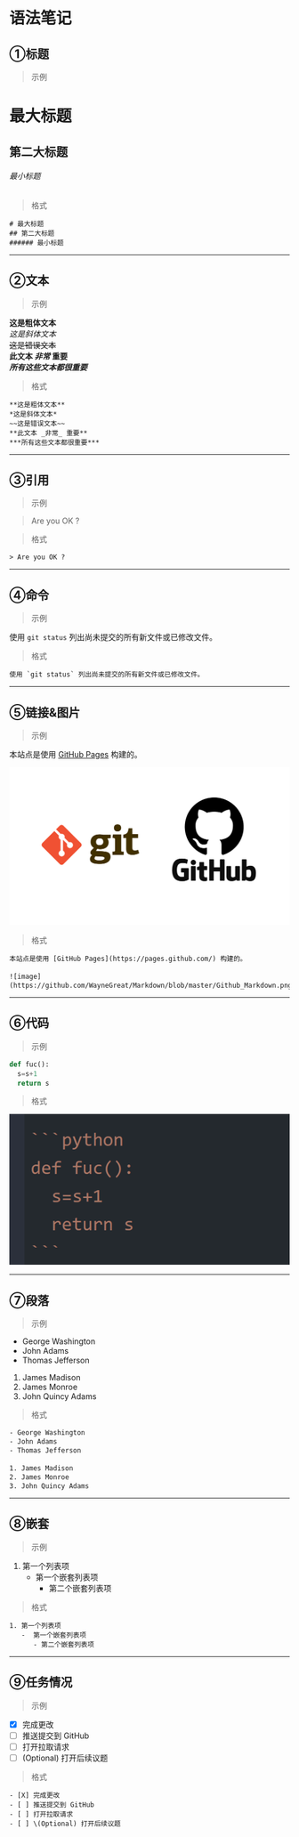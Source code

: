 # 语法笔记

## ①标题
> 示例
# 最大标题
## 第二大标题
###### 最小标题
> 格式
```
# 最大标题
## 第二大标题
###### 最小标题
```
***
## ②文本
> 示例  

**这是粗体文本**  
*这是斜体文本*  
~~这是错误文本~~  
**此文本 _非常_ 重要**  
***所有这些文本都很重要***  

> 格式  
```
**这是粗体文本**
*这是斜体文本*
~~这是错误文本~~
**此文本 _非常_ 重要**
***所有这些文本都很重要***
```
***
## ③引用
> 示例    

> Are you OK ?   

> 格式
```
> Are you OK ?
```
***
## ④命令
> 示例   

使用 `git status` 列出尚未提交的所有新文件或已修改文件。
> 格式
```
使用 `git status` 列出尚未提交的所有新文件或已修改文件。
```
***
## ⑤链接&图片
> 示例

本站点是使用 [GitHub Pages](https://pages.github.com/) 构建的。

![image](https://github.com/WayneGreat/Markdown/blob/master/Github_Markdown.png)

> 格式
```
本站点是使用 [GitHub Pages](https://pages.github.com/) 构建的。

![image](https://github.com/WayneGreat/Markdown/blob/master/Github_Markdown.png)
```
***
## ⑥代码
> 示例

```python
def fuc():
  s=s+1
  return s
```
> 格式

![image](https://github.com/WayneGreat/Markdown/blob/master/%E7%A4%BA%E4%BE%8B%E2%91%A5%E6%A0%BC%E5%BC%8F.png)
***
## ⑦段落
> 示例
- George Washington
- John Adams
- Thomas Jefferson
1. James Madison
2. James Monroe
3. John Quincy Adams
> 格式
```
- George Washington
- John Adams
- Thomas Jefferson

1. James Madison
2. James Monroe
3. John Quincy Adams  
```
***
## ⑧嵌套
> 示例
1. 第一个列表项
   -  第一个嵌套列表项
      - 第二个嵌套列表项
> 格式
```
1. 第一个列表项
   -  第一个嵌套列表项
      - 第二个嵌套列表项
```
***
## ⑨任务情况
> 示例
- [X] 完成更改
- [ ] 推送提交到 GitHub
- [ ] 打开拉取请求
- [ ] \(Optional) 打开后续议题
> 格式
```
- [X] 完成更改
- [ ] 推送提交到 GitHub
- [ ] 打开拉取请求
- [ ] \(Optional) 打开后续议题
```
